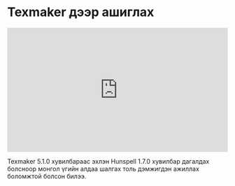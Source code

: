 # Texmaker дээр ашиглах

<div style="position: relative; width: 100%; padding-bottom: 56.25%;">
   <iframe src="https://www.youtube.com/embed/CuQmwvnIDG8" frameborder="0" allow="accelerometer; autoplay; clipboard-write; encrypted-media; gyroscope; picture-in-picture" allowfullscreen style="position: absolute; top: 0; left: 0; height: 100%; width: 100%; padding-bottom:20px;"></iframe>
</div>

Texmaker 5.1.0 хувилбараас эхлэн Hunspell 1.7.0 хувилбар дагалдах болсноор монгол үгийн алдаа шалгах толь дэмжигдэн ажиллах боломжтой болсон билээ.
